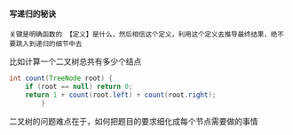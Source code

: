 #### 写递归的秘诀
    关键是明确函数的 【定义】是什么，然后相信这个定义，利用这个定义去推导最终结果，绝不要跳入到递归的细节中去
比如计算一个二叉树总共有多少个结点
```java
int count(TreeNode root) {
    if (root == null) return 0;
    return 1 + count(root.left) + count(root.right);
        }
```

二叉树的问题难点在于，如何把题目的要求细化成每个节点需要做的事情